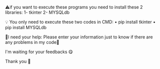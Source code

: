 ⚠if you want to execute these programs you need to install these 2 libraries:
1-	tkinter
2-	MYSQLdb


💡 You only need to execute these two codes in CMD: 
•	pip install tkinter
•	pip install MYSQLdb

🙏I need your help:
Please enter your information just to know if there are any problems in my code🙏

I'm waiting for your feedbacks 😋

Thank you 💖


